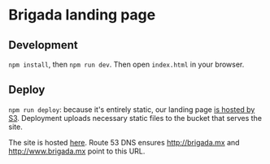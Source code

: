 # Brigada landing page


## Development
`npm install`, then `npm run dev`. Then open `index.html` in your browser.


## Deploy
`npm run deploy`: because it's entirely static, our landing page [is hosted by S3](https://docs.aws.amazon.com/AmazonS3/latest/dev/website-hosting-custom-domain-walkthrough.html). Deployment uploads necessary static files to the bucket that serves the site.

The site is hosted [here](http://brigada.mx.s3-website-us-west-2.amazonaws.com/). Route 53 DNS ensures <http://brigada.mx> and <http://www.brigada.mx> point to this URL.
